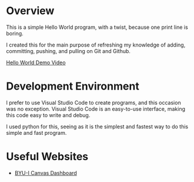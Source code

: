 # Overview


This is a simple Hello World program, with a twist, because one print line is boring.

I created this for the main purpose of refreshing my knowledge of adding, committing, pushing, and pulling on Git and Github.


[Hello World Demo Video](https://youtu.be/pvZAzefkNcU)

# Development Environment

I prefer to use Visual Studio Code to create programs, and this occasion was no exception. Visual Studio Code is an easy-to-use interface, making this code easy to write and debug.

I used python for this, seeing as it is the simplest and fastest way to do this simple and fast program.

# Useful Websites


* [BYU-I Canvas Dashboard](https://byui.instructure.com/)
